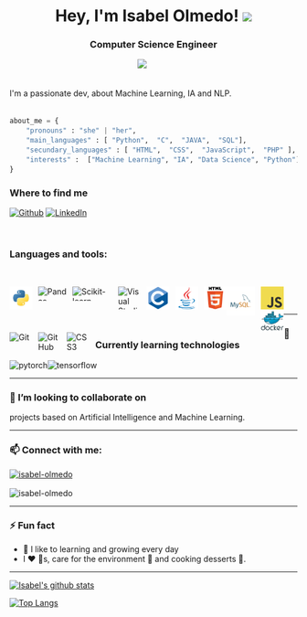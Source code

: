 <!--
**Isabel-Olmedo/Isabel-Olmedo** is a ✨ _special_ ✨ repository because its `README.md` (this file) appears on your GitHub profile.
-->
<h1 align="center"> Hey, I'm Isabel Olmedo! <img src="https://media.giphy.com/media/nMoMxQG2uJsGTBsjsO/giphy.gif" width="50"></h1>

<h3 align="center"> Computer Science Engineer </h3>

<!-- <img align='right' src="https://media.giphy.com/media/YPQ62IX4xd60xJDaBu/giphy.gif" width="230"> -->

<!-- <img align='right' src="https://media.giphy.com/media/eh7EpdFyBNSYIMURIT/giphy.gif" width="230"> -->

 <img align='right' src="https://media.giphy.com/media/YJlyuBEWVte2PSdSra/giphy.gif" width="280">

<br><br><br>
I'm a passionate dev, about Machine Learning, IA and NLP.
<br><br>


```python
about_me = {
	"pronouns" : "she" | "her",
	"main_languages" : [ "Python",  "C",  "JAVA",  "SQL"],
	"secundary_languages" : [ "HTML",  "CSS",  "JavaScript",  "PHP" ],
	"interests" :  ["Machine Learning", "IA", "Data Science", "Python"]
}
```

<h3>Where to find me</h3>
<p>
  <a href="https://github.com/Isabel-Olmedo" target="_blank"><img alt="Github" src="https://img.shields.io/badge/GitHub-%2312100E.svg?&style=for-the-badge&logo=Github&logoColor=white" /></a> 
  <a href="https://www.linkedin.com/in/isabel-olmedo/" target="_blank"><img alt="LinkedIn" src="https://img.shields.io/badge/linkedin-%230077B5.svg?&style=for-the-badge&logo=linkedin&logoColor=white" /></a>
</p>

<br>

<h3>Languages and tools: </h3> 

<br>

<p align="left">
  <img align="left" alt="Python" width="40" height="40" src="https://raw.githubusercontent.com/github/explore/80688e429a7d4ef2fca1e82350fe8e3517d3494d/topics/python/python.png" style="padding-right:10px;" />
  <img align="left" alt="Pandas" width="50" height="25"  src="https://img.shields.io/badge/-Pandas-blueviolet" style="padding-right:10px;" />
  <img align="left" alt="Scikit-learn" width="70" height="25"  src="https://img.shields.io/badge/-Scikit--learn-orange" style="padding-right:10px;" />
  <img align="left" alt="Visual Studio Code" width="40" height="40"  src="https://cdn.jsdelivr.net/gh/devicons/devicon/icons/vscode/vscode-original.svg" style="padding-right:10px;" />
  <img align="left" alt="C" width="40" height="40" src="https://raw.githubusercontent.com/devicons/devicon/master/icons/c/c-original.svg" style="padding-right:10px;" />
  <img align="left" alt="Java" width="40" height="40"  src="https://raw.githubusercontent.com/devicons/devicon/master/icons/java/java-original.svg" style="padding-right:10px;" />
  <img align="left" alt="HTML5" width="40" height="40"  src="https://raw.githubusercontent.com/devicons/devicon/master/icons/html5/html5-original-wordmark.svg" />
  <img align="left" alt="MySQL" width="50" height="50"" src="https://raw.githubusercontent.com/github/explore/80688e429a7d4ef2fca1e82350fe8e3517d3494d/topics/mysql/mysql.png" style="padding-right:10px;" />
  <img align="left" alt="JavaScript" width="40" height="40"  src="https://raw.githubusercontent.com/github/explore/80688e429a7d4ef2fca1e82350fe8e3517d3494d/topics/javascript/javascript.png" style="padding-right:10px;" />
  <img align="left" alt="docker" width="40" height="40"  src="https://raw.githubusercontent.com/devicons/devicon/master/icons/docker/docker-original-wordmark.svg" />
  <img align="left" alt="Git" width="40" height="40"  src="https://cdn.jsdelivr.net/gh/devicons/devicon/icons/git/git-original.svg" style="padding-right:10px;" />
  <img align="left" alt="GitHub" width="40" height="40"  src="https://user-images.githubusercontent.com/3369400/139448065-39a229ba-4b06-434b-bc67-616e2ed80c8f.png" style="padding-right:10px;" />
  <img align="left" alt="CSS3" width="40" height="40"  src="https://cdn.jsdelivr.net/gh/devicons/devicon/icons/css3/css3-original.svg" style="padding-right:10px;" />
</p>

<br />
<br />

---

<h3> 🌱 Currently learning technologies </h3>

<a href="https://pytorch.org/" target="_blank"> <img align="left" src="https://img.shields.io/badge/-Tensorflow-yellow" alt="pytorch" height="30px"/> </a>

<a href="https://www.tensorflow.org" target="_blank"> <img align="left" src="https://img.shields.io/badge/-Pytorch-orange" alt="tensorflow" height="30px"/> </a> 

<br>   
                                                                                                             
----

<h3> 🤝 I’m looking to collaborate on </h3>

projects based on Artificial Intelligence and Machine Learning.
                                  
----

<h3> 📫 Connect with me: </h3>

<a href="https://www.linkedin.com/in/isabel-olmedo/" target="blank"><img align="center" src="https://img.shields.io/badge/LinkedIn-isabel--olmedo-blue" alt="isabel-olmedo" height="30px" /></a>

<img align="center" src="https://img.shields.io/badge/Gmail-isa.olmedo14%40gmail.com-red" alt="isabel-olmedo" height="30px" />


----

<h3> ⚡ Fun fact </h3>

- 🌱 I like to learning and growing every day
- I :heart: :dog:s, care for the environment 🍃 and cooking desserts 🍰.
                                  
----



[![Isabel's github stats](https://github-readme-stats.vercel.app/api?username=Isabel-Olmedo&count_private=true&show_icons=true&theme=radical&hide_rank=false)](https://github.com/Isabel-Olmedo/github-readme-stats)

[![Top Langs](https://github-readme-stats.vercel.app/api/top-langs/?username=Isabel-Olmedo)](https://github.com/Isabel-Olmedo/github-readme-stats)
